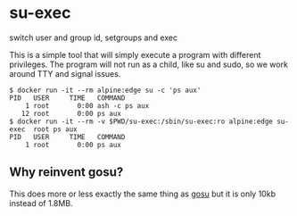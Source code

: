 # su-exec
switch user and group id, setgroups and exec

This is a simple tool that will simply execute a program with different
privileges. The program will not run as a child, like su and sudo, so we
work around TTY and signal issues.


```console
$ docker run -it --rm alpine:edge su -c 'ps aux'
PID   USER     TIME   COMMAND
    1 root       0:00 ash -c ps aux
   12 root       0:00 ps aux
$ docker run -it --rm -v $PWD/su-exec:/sbin/su-exec:ro alpine:edge su-exec  root ps aux
PID   USER     TIME   COMMAND
    1 root       0:00 ps aux
```

## Why reinvent gosu?

This does more or less exactly the same thing as [gosu](https://github.com/tianon/gosu)
but it is only 10kb instead of 1.8MB.

